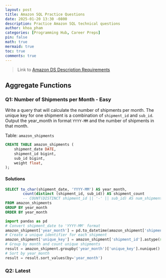 ```yaml
---
layout: post
title: Amazon SQL Practice Questions
date: 2025-01-20 13:30 -0800
description: Practice Amazon SQL technical questions
author: khoa_pham
categories: [Programming Hub, Career Preps]
pin: false
math: true
mermaid: true
toc: true
comments: true
---
```


> Link to [Amazon DS Description Requirements](https://d2tw286t6volch.cloudfront.net/index.html#/lessons/2RUdJIA_cHNU6D7wWnQi4SmW_5ulKVAj)


## Aggregate Functions
### Q1: Number of Shipments per Month - Easy
Write a query that will calculate the number of shipments per month. The unique key for one shipment is a combination of `shipment_id` and `sub_id`. Output the year_month in format `YYYY-MM` and the number of shipments in that month.

Table: `amazon_shipments`
```sql
CREATE TABLE amazon_shipments (
    shipment_date DATE,
    shipment_id bigint,
    sub_id bigint,
    weight float,
);
```

#### Solutions

```sql
SELECT to_char(shipment_date, 'YYYY-MM') AS year_month,                -- Extract Year-Month
        count(distinct (shipment_id, sub_id)) AS shipment_count        -- Count unique shipments
        -- COUNT(DISTINCT shipment_id || '-' || sub_id) AS num_shipments
FROM amazon_shipments
GROUP BY year_month
ORDER BY year_month
```

```python
import pandas as pd
# Convert shipment_date to 'YYYY-MM' format
amazon_shipment['year_month'] = pd.to_datetime(amazon_shipment['shipment_date']).dt.to_period('M')
# Create a unique identifier for each shipment
amazon_shipment['unique_key'] = amazon_shipment['shipment_id'].astype(str) + '_' + amazon_shipment['sub_id'].astype(str)
# Group by month and count unique shipments
result = amazon_shipment.groupby('year_month')['unique_key'].nunique().to_frame('count').reset_index()
# Sort by year_month
result = result.sort_values(by='year_month')
```

### Q2: Latest